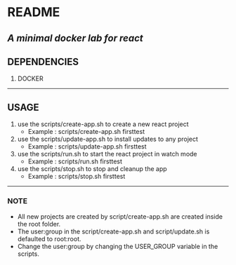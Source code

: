 # README
*A minimal docker lab for react*
----------
## DEPENDENCIES
1. DOCKER
----------
## USAGE
1. use the scripts/create-app.sh to create a new react project
    - Example : scripts/create-app.sh firsttest
2. use the scripts/update-app.sh to install updates to any project
    - Example : scripts/update-app.sh firsttest
3. use the scripts/run.sh to start the react project in watch mode
    - Example : scripts/run.sh firsttest
4. use the scripts/stop.sh to stop and cleanup the app
    - Example : scripts/stop.sh firsttest
----------
### NOTE
- All new projects are created by script/create-app.sh are created inside the root folder.
- The user:group in the script/create-app.sh and script/update.sh  is defaulted to root:root.
- Change the user:group by changing the USER_GROUP variable in the scripts.